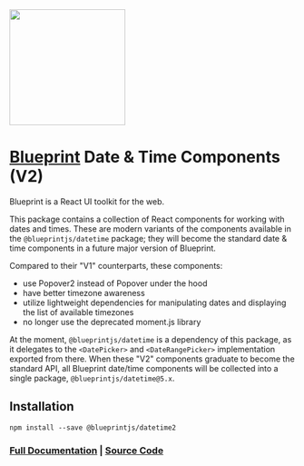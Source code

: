 <img height="204" src="https://cloud.githubusercontent.com/assets/464822/20228152/d3f36dc2-a804-11e6-80ff-51ada2d13ea7.png">

# [Blueprint](http://blueprintjs.com/) Date & Time Components (V2)

Blueprint is a React UI toolkit for the web.

This package contains a collection of React components for working with dates
and times. These are modern variants of the components available in the
`@blueprintjs/datetime` package; they will become the standard date & time
components in a future major version of Blueprint.

Compared to their "V1" counterparts, these components:
- use Popover2 instead of Popover under the hood
- have better timezone awareness
- utilize lightweight dependencies for manipulating dates and displaying
  the list of available timezones
- no longer use the deprecated moment.js library

At the moment, `@blueprintjs/datetime` is a dependency of this
package, as it delegates to the `<DatePicker>` and `<DateRangePicker>`
implementation exported from there. When these "V2" components graduate
to become the standard API, all Blueprint date/time components will
be collected into a single package, `@blueprintjs/datetime@5.x`.

## Installation

```
npm install --save @blueprintjs/datetime2
```

### [Full Documentation](http://blueprintjs.com/docs) | [Source Code](https://github.com/palantir/blueprint)
